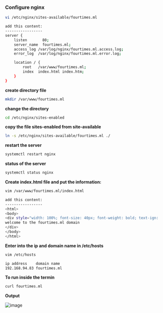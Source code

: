 ### Configure nginx

```bash
vi /etc/nginx/sites-available/fourtimes.ml

add this content:
-----------------
server {
    listen       80;
    server_name  fourtimes.ml;
    access_log /var/log/nginx/fourtimes.ml.access.log;
    error_log  /var/log/nginx/fourtimes.ml.error.log;

    location / {
        root   /var/www/fourtimes.ml;
        index  index.html index.htm;
    }
}
```

**create directory file**

```bash
mkdir /var/www/fourtimes.ml
```

**change the directory**

```bash
cd /etc/nginx/sites-enabled
```

**copy the file sites-enabled from site-available**

```bash
ln -s /etc/nginx/sites-available/fourtimes.ml ./
```

**restart the server**

```bash
systemctl restart nginx
```

**status of the server**

```bash
systemctl status nginx
```

**Create index.html file and put the information:**

```bash
vim /var/www/fourtimes.ml/index.html

add this content:
-----------------
<html>
<body>
<div style="width: 100%; font-size: 40px; font-weight: bold; text-ign: center;">
welcome to the fourtimes.ml domain
</div>
</body>
</html>
```

**Enter into the ip and domain name in /etc/hosts**

```bash
vim /etc/hosts

ip address    domain name
192.168.94.83 fourtimes.ml
```

**To run inside the termin**

```bash
curl fourtimes.ml
```

**Output**

![image](https://user-images.githubusercontent.com/91359308/169755460-d5a6789d-2c0d-4de7-bb12-197e04ccdbb2.png)

